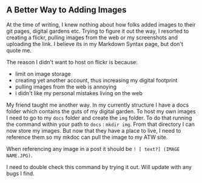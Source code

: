 ## A Better Way to Adding Images 
At the time of writing, I knew nothing about how folks added images to their git pages, digital gardens etc. Trying to figure it out the way, I resorted to creating a flickr, pulling images from the web or my screenshots and uploading the link. I believe its in my Markdown Syntax page, but don't quote me. 

The reason I didn't want to host on flickr is because:
* limit on image storage 
* creating yet another account, thus increasing my digital footprint 
* pulling images from the web is annoying 
* i didn't like my personal mistakes living on the web 

My friend taught me another way. In my currently structure I have a docs folder which contains the guts of my digital garden. To host my own images I need to go to my `docs` folder and create the `img` folder. 
To do that running the command within your path to `docs` : `mkdir img`.
From that directory I can now store my images. But now that they have a place to live, I need to reference them so my mkdoc can pull the image to my ATW site.

When referencing any image in a post it should be `! [ text?] (IMAGE NAME.JPG)`. 

I need to double check this command by trying it out. Will update with any bugs I find. 